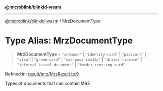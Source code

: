 [**@microblink/blinkid-wasm**](../README.md)

***

[@microblink/blinkid-wasm](../README.md) / MrzDocumentType

# Type Alias: MrzDocumentType

> **MrzDocumentType** = `"unknown"` \| `"identity-card"` \| `"passport"` \| `"visa"` \| `"green-card"` \| `"mys-pass-imm13p"` \| `"driver-license"` \| `"internal-travel-document"` \| `"border-crossing-card"`

Defined in: [result/mrz/MrzResult.ts:9](https://github.com/BlinkID/blinkid-web/blob/main/packages/blinkid-wasm/src/result/mrz/MrzResult.ts)

Types of documents that can contain MRZ
